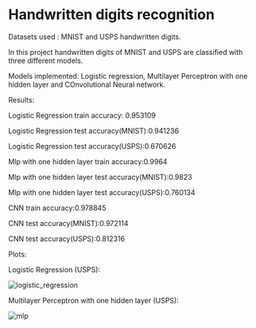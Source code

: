 # Handwritten digits recognition

Datasets used : MNIST and USPS handwritten digits.

In this project handwritten digits of MNIST and USPS are classified with three different models.

Models implemented: Logistic regression, Multilayer Perceptron with one hidden layer and COnvolutional Neural network.


Results:

Logistic Regression train accuracy: 0.953109

Logistic Regression test accuracy(MNIST):0.941236

Logistic Regression test accuracy(USPS):0.670626

Mlp with one hidden layer train accuracy:0.9964

Mlp with one hidden layer test accuracy(MNIST):0.9823

Mlp with one hidden layer test accuracy(USPS):0.760134

CNN train accuracy:0.978845

CNN test accuracy(MNIST):0.972114

CNN test accuracy(USPS):0.812316


Plots:

Logistic Regression (USPS):

![logistic_regression](USPS/plots/lr.png)

Multilayer Perceptron with one hidden layer (USPS):

![mlp](USPS/plots/mlp.png)




